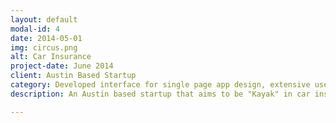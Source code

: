```yaml
---
layout: default
modal-id: 4
date: 2014-05-01
img: circus.png
alt: Car Insurance
project-date: June 2014
client: Austin Based Startup
category: Developed interface for single page app design, extensive use of CSS3 animations and writing fallbacks for IE8 and IE9.
description: An Austin based startup that aims to be "Kayak" in car insurance industry. Their application allows user to shop anonymously for insurance, comparing a variety of quotes that are provided in real-time.

---
```

